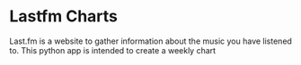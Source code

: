 # Lastfm Charts

Last.fm is a website to gather information about the music you have listened to. This python app is intended to create a weekly chart 
